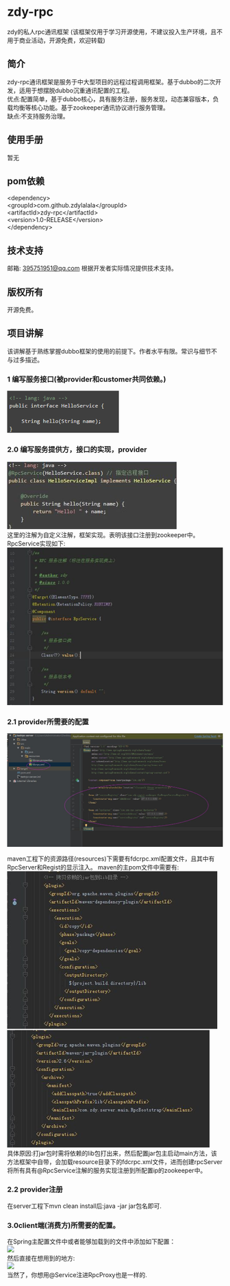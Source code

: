 # zdy-rpc
zdy的私人rpc通讯框架 (该框架仅用于学习开源使用，不建议投入生产环境，且不用于商业活动，开源免费，欢迎转载)

## 简介
zdy-rpc通讯框架是服务于中大型项目的远程过程调用框架。基于dubbo的二次开发，适用于想摆脱dubbo沉重通讯配置的工程。<br/>优点:配置简单，基于dubbo核心，具有服务注册，服务发现，动态兼容版本，负载均衡等核心功能。基于zookeeper通讯协议进行服务管理。<br/>缺点:不支持服务治理。

## 使用手册
暂无

## pom依赖
\<dependency><br />
    \<groupId>com.github.zdylalala\</groupId><br />
    \<artifactId>zdy-rpc\</artifactId><br />
    \<version>1.0-RELEASE\</version><br />
\</dependency><br />

## 技术支持
邮箱: 395751951@qq.com
根据开发者实际情况提供技术支持。
## 版权所有
开源免费。

## 项目讲解
该讲解基于熟练掌握dubbo框架的使用的前提下。作者水平有限。常识与细节不与过多描述。
### 1 编写服务接口(被provider和customer共同依赖。)
![](pic/1.jpg)

### 2.0 编写服务提供方，接口的实现，provider
![](pic/2.png)<br/>
这里的注解为自定义注解，框架实现。表明该接口注册到zookeeper中。<br/>
RpcService实现如下:<br/>
![](pic/3.jpg)<br/>

### 2.1  provider所需要的配置
![](pic/4.jpg)<br/>

maven工程下的资源路径(resources)下需要有fdcrpc.xml配置文件，且其中有RpcServer和Regist的显示注入。
maven的主pom文件中需要有:<br />
![](pic/5.jpg)<br/>
![](pic/6.jpg)<br/>具体原因:打jar包时需将依赖的lib包打出来，然后配置jar包主启动main方法，该方法框架中自带，会加载resource目录下的fdcrpc.xml文件，进而创建rpcServer将所有具有@RpcService注解的服务实现注册到所配置ip的zookeeper中。
### 2.2 provider注册
在server工程下mvn clean install后:java -jar jar包名即可.

### 3.0client端(消费方)所需要的配置。<br />
在Spring主配置文件中或者能够加载到的文件中添加如下配置：<br/>
![](pic/7.jpg)<br/>然后直接在想用到的地方:<br />
![](pic/8.jpg)<br />当然了，你想用@Service注进RpcProxy也是一样的.
